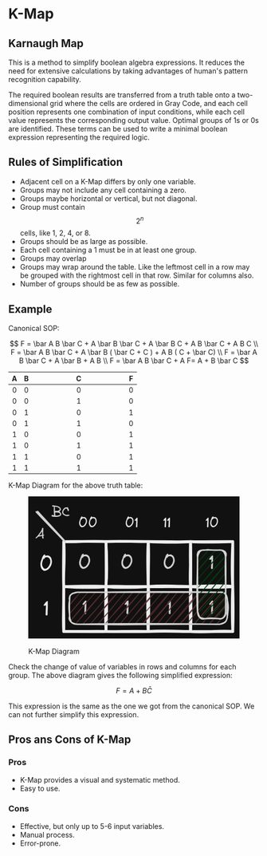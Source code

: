 # K-Map

## Karnaugh Map

This is a method to simplify boolean algebra expressions. It reduces the need for extensive calculations by taking advantages of human's pattern recognition capability.

The required boolean results are transferred from a truth table onto a two-dimensional grid where the cells are ordered in Gray Code, and each cell position represents one combination of input conditions, while each cell value represents the corresponding output value. Optimal groups of 1s or 0s are identified. These terms can be used to write a minimal boolean expression representing the required logic.

## Rules of Simplification

* Adjacent cell on a K-Map differs by only one variable.
* Groups may not include any cell containing a zero.
* Groups maybe horizontal or vertical, but not diagonal.
* Group must contain $$2^n$$cells, like 1, 2, 4, or 8.
* Groups should be as large as possible.
* Each cell containing a 1 must be in at least one group.
* Groups may overlap
* Groups may wrap around the table. Like the leftmost cell in a row may be grouped with the rightmost cell in that row. Similar for columns also.
* Number of groups should be as few as possible.

## Example

Canonical SOP:

$$
F = \bar A B \bar C + A \bar B \bar C + A \bar B C + A B \bar C + A B C \\ F = \bar A B \bar C + A \bar B ( \bar C + C ) + A B ( C + \bar C) \\ F = \bar A B \bar C + A \bar B + A B \\ F = \bar A B \bar C + A F= A + B \bar C
$$

<table data-full-width="false"><thead><tr><th align="center">A</th><th align="center">B</th><th width="173" align="center">C</th><th align="center">F</th></tr></thead><tbody><tr><td align="center">0</td><td align="center">0</td><td align="center">0</td><td align="center">0</td></tr><tr><td align="center">0</td><td align="center">0</td><td align="center">1</td><td align="center">0</td></tr><tr><td align="center">0</td><td align="center">1</td><td align="center">0</td><td align="center">1</td></tr><tr><td align="center">0</td><td align="center">1</td><td align="center">1</td><td align="center">0</td></tr><tr><td align="center">1</td><td align="center">0</td><td align="center">0</td><td align="center">1</td></tr><tr><td align="center">1</td><td align="center">0</td><td align="center">1</td><td align="center">1</td></tr><tr><td align="center">1</td><td align="center">1</td><td align="center">0</td><td align="center">1</td></tr><tr><td align="center">1</td><td align="center">1</td><td align="center">1</td><td align="center">1</td></tr></tbody></table>

K-Map Diagram for the above truth table:

<figure><img src=".gitbook/assets/k-map_3_var.png" alt="" width="452"><figcaption><p>K-Map Diagram</p></figcaption></figure>

Check the change of value of variables in rows and columns for each group. The above diagram gives the following simplified expression:

$$
F = A + B \bar C
$$

This expression is the same as the one we got from the canonical SOP. We can not further simplify this expression.

## Pros ans Cons of K-Map

### Pros

* K-Map provides a visual and systematic method.
* Easy to use.

### Cons

* Effective, but only up to 5-6 input variables.
* Manual process.
* Error-prone.
